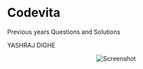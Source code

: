 # Codevita
Previous years Questions and Solutions

YASHRAJ DIGHE
<p align="center">
  <img src="https://drive.google.com/file/d/110Eg8ocrI1qT9sASUvn4S99l7bQK3Pht/view?usp=sharing" alt="Screenshot"><br><br>
</p>
